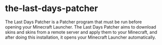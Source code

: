 # the-last-days-patcher
 The Last Days Patcher is a Patcher program that must be run before opening your Minecraft Launcher. The Last Days Patcher aims to download skins and skins from a remote server and apply them to your Minecraft, and after doing this installation, it opens your Minecraft Launcher automatically.
